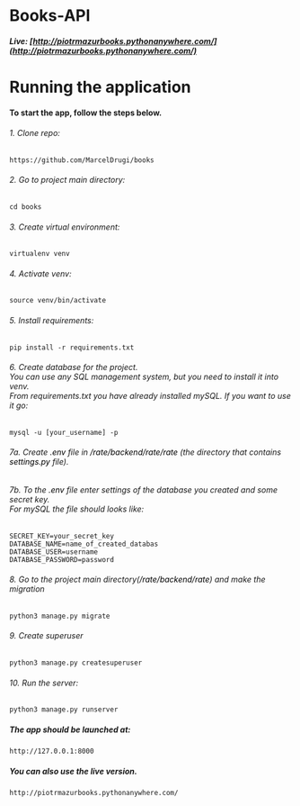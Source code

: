 # Books-API
##### Live: [http://piotrmazurbooks.pythonanywhere.com/](http://piotrmazurbooks.pythonanywhere.com/)
##
# Running the application 
#### To start the app, follow the steps below.
###### 1. Clone repo:
    https://github.com/MarcelDrugi/books
###### 2. Go to project main directory:
    cd books
###### 3. Create virtual environment:
    virtualenv venv 
###### 4. Activate venv:
    source venv/bin/activate
###### 5. Install requirements:
    pip install -r requirements.txt
###### 6. Create database for the project. <br>You can use any SQL management system, but you need to install it into venv.<br> From requirements.txt you have already installed mySQL. If you want to use it go: 
    mysql -u [your_username] -p
###### 7a. Create  <span style="color:black">.env</span> file in <span style="color:black">/rate/backend/rate/rate</span> (the directory that contains <span style="color:black">settings.py</span> file).<br>
###### 7b. To the <span style="color:black">.env</span>  file enter settings of the database you created and some secret key. <br> For mySQL the file should looks like:
    SECRET_KEY=your_secret_key
    DATABASE_NAME=name_of_created_databas
    DATABASE_USER=username
    DATABASE_PASSWORD=password
###### 8. Go to the project main directory(<span style="color:black">/rate/backend/rate</span>) and make the migration
    python3 manage.py migrate
###### 9. Create superuser
    python3 manage.py createsuperuser
###### 10. Run the server:
    python3 manage.py runserver
##### The app should be launched at:
    http://127.0.0.1:8000
##### You can also use the live version.
    http://piotrmazurbooks.pythonanywhere.com/

## 

